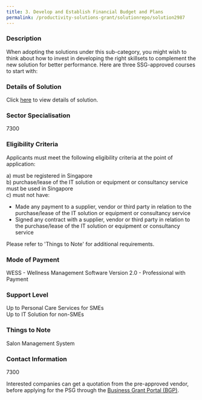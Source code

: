 ```yaml
---
title: 3. Develop and Establish Financial Budget and Plans
permalink: /productivity-solutions-grant/solutionrepo/solution2987
---
```


### Description

When adopting the solutions under this sub-category, you might wish to think about how to invest in developing the right skillsets to complement the new solution for better performance. Here are three SSG-approved courses to start with:

### Details of Solution

Click <a href='Refine Solutions Pte Ltd' target='_blank' rel='noopener'>here</a> to view details of solution.

### Sector Specialisation

 7300 

### Eligibility Criteria

Applicants must meet the following eligibility criteria at the point of application:

a) must be registered in Singapore <br>
b) purchase/lease of the IT solution or equipment or consultancy service must be used in Singapore <br>
c) must not have:
- Made any payment to a supplier, vendor or third party in relation to the purchase/lease of the IT solution or equipment or consultancy service
- Signed any contract with a supplier, vendor or third party in relation to the purchase/lease of the IT solution or equipment or consultancy service

Please refer to 'Things to Note' for additional requirements.

### Mode of Payment
WESS - Wellness Management Software Version 2.0 - Professional with Payment

### Support Level
Up to Personal Care Services for SMEs <br>
Up to IT Solution for non-SMEs

### Things to Note
Salon Management System

### Contact Information
7300

Interested companies can get a quotation from the pre-approved vendor, before applying for the PSG through the <a target='_blank' rel='noopener' href='https://www.businessgrants.gov.sg/'>Business Grant Portal (BGP)</a>.
